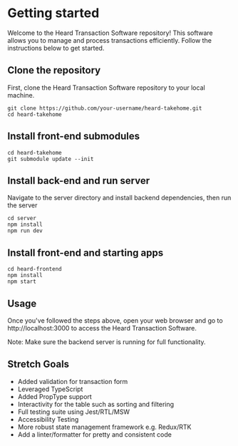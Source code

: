 # Getting started
Welcome to the Heard Transaction Software repository! This software allows you to manage and process transactions efficiently. Follow the instructions below to get started.

## Clone the repository
First, clone the Heard Transaction Software repository to your local machine.
```
git clone https://github.com/your-username/heard-takehome.git
cd heard-takehome
```

## Install front-end submodules
```
cd heard-takehome
git submodule update --init
```

## Install back-end and run server
Navigate to the server directory and install backend dependencies, then run the server
```
cd server
npm install
npm run dev
```

## Install front-end and starting apps
```
cd heard-frontend
npm install
npm start
```

## Usage
Once you've followed the steps above, open your web browser and go to http://localhost:3000 to access the Heard Transaction Software.

Note: Make sure the backend server is running for full functionality.


## Stretch Goals
- Added validation for transaction form
- Leveraged TypeScript
- Added PropType support
- Interactivity for the table such as sorting and filtering
- Full testing suite using Jest/RTL/MSW
- Accessibility Testing
- More robust state management framework e.g. Redux/RTK
- Add a linter/formatter for pretty and consistent code